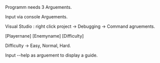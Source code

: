 Programm needs 3 Arguements.

Input via console Arguements.

Visual Studio : right click project -> Debugging -> Command agruements.

[Playernane] [Enemyname] [Difficulty]

Difficulty -> Easy, Normal, Hard.

Input --help as arguement to display a guide.
